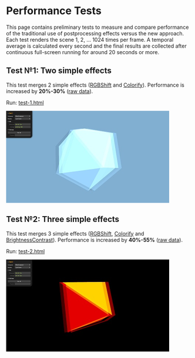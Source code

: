 # Performance Tests

This page contains preliminary tests to measure and compare performance of the
traditional use of postprocessing effects versus the new approach. Each test
renders the scene 1, 2, ... 1024 times per frame. A temporal average is
calculated every second and the final results are collected after continuous
full-screen running for around 20 seconds or more.



## Test №1: Two simple effects

This test merges 2 simple effects ([RGBShift](../gallery/index.md#rgbshift)
and [Colorify](../gallery/index.md#colorify)). Performance is increased by
**20%-30%** ([raw data](test-1/rawdata.md)).

Run: [test-1.html](test-1/index.html)
	
[<img src="test-1/snapshot.jpg">](test-1/index.html)



## Test №2: Three simple effects</small>

This test merges 3 simple effects ([RGBShift](../gallery/index.md#rgbshift),
[Colorify](../gallery/index.md#colorify) and [BrightnessContrast](../gallery/index.md#brightnesscontrast)).
Performance is increased by **40%-55%** ([raw data](test-2/rawdata.md)).

Run: [test-2.html](test-2/index.html)
	
[<img src="test-2/snapshot.jpg">](test-2/index.html)


<!--
## Test 3<br><small>[Merging 4 shaders in one]</small>

This test merges 4 simple shaders ([RGBShiftShader](../gallery/index.md#rgbshiftshader),
[FilmShader](../gallery/index.md#filmshader),
[VignetteShader](../gallery/index.md#vignetteshader) and
[BleachBypassShader](../gallery/index.md#bleachbypassshader)) into one OOPS
shader. The shader is used by a ShaderPass in an EffectComposer.
Merging increases performance by **70%-100%** ([details](test-3/details.md)).

Run: [test-3.html](test-3/index.html)
	
[<img src="test-3/snapshot.jpg">](test-3/index.html)



## Test 4<br><small>[Merging shaders with many samplings]</small>

This test merges 2 shaders ([HalftoneShader](../gallery/index.md#halftoneshader)
and [ConvolutionShader](../gallery/index.md#convolutionshader)) into one OOPS
shader. The shader is used by a ShaderPass in an EffectComposer. The shaders
samples a texture 109 and 25 times. Using the shaders in separate passes results
in 109+25=134 samplings per fragment, while merging the shaders results to 
109&times;25=2725 samplings. The overall results is that in this case merging
**decreases performance by 65%-80%** ([details](test-4/details.md)).

Run: [test-4.html](test-4/index.html)
	
[<img src="test-4/snapshot.jpg">](test-4/index.html)




## Test 5<br><small>[Splitting shaders with many samplings]</small>

This test uses 2 shaders ([HalftoneShader](../gallery/index.md#halftoneshader)
and [ConvolutionShader](../gallery/index.md#convolutionshader)) automatically
split into to separate passes. The performance increase is because of baked
uniforms. The overall results is that in this case splitting
**increases performance by 5%-70%** ([details](test-5/details.md)).

Run: [test-5.html](test-5/index.html)
	
[<img src="test-5/snapshot.jpg">](test-5/index.html)

-->